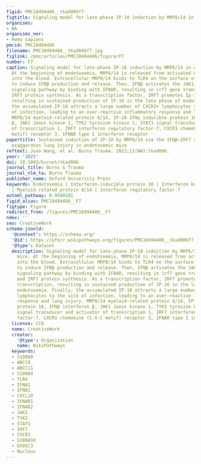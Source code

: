 ```yaml
---
figid: PMC10494486__tkad006f7
figtitle: Signaling model for late-phase IP-10 induction by MRP8/14 in endotoxic mice
organisms:
- NA
organisms_ner:
- Homo sapiens
pmcid: PMC10494486
filename: PMC10494486__tkad006f7.jpg
figlink: /pmc/articles/PMC10494486/figure/F7
number: F7
caption: Signaling model for late-phase IP-10 induction by MRP8/14 in endotoxic mice.
  At the beginning of endotoxemia, MRP8/14 is released from activated neutrophils
  into the blood. Extracellular MRP8/14 binds to TLR4 on the surface of macrophages
  to induce IFNβ production and release. Then, IFNβ activates the JAK1/TYK2-STAT1
  signaling pathway by binding with IFNAR, resulting in irf7 gene transcription and
  IRF7 protein synthesis. As a transcription factor, IRF7 promotes Ip-10 gene transcription,
  resulting in sustained production of IP-10 in the late phase of endotoxemia. Finally,
  the accumulated IP-10 attracts a large number of CXCR3+ lymphocytes to the site
  of infection, leading to an over-reactive inflammatory response and lung injury.
  MRP8/14 myeloid-related protein 8/14, IP-10 IFNγ inducible protein 10, IFNβ interferon
  β, JAK1 Janus kinase 1, TYK2 tyrosine kinase 2, STAT1 signal transducer and activator
  of transcription 1, IRF7 interferon regulatory factor-7, CXCR3 chemokine (C-X-C
  motif) receptor 3, IFNAR type I interferon receptor
papertitle: Sustained induction of IP-10 by MRP8/14 via the IFNβ–IRF7 axis in macrophages
  exaggerates lung injury in endotoxemic mice
reftext: Juan Wang, et al. Burns Trauma. 2023;11(NA):tkad006.
year: '2023'
doi: 10.1093/burnst/tkad006
journal_title: Burns & Trauma
journal_nlm_ta: Burns Trauma
publisher_name: Oxford University Press
keywords: Endotoxemia | Interferon-inducible protein 10 | Interferon beta | Macrophage
  | Myeloid-related protein 8/14 | Interferon regulatory factor-7
automl_pathway: 0.9560101
figid_alias: PMC10494486__F7
figtype: Figure
redirect_from: /figures/PMC10494486__F7
ndex: ''
seo: CreativeWork
schema-jsonld:
  '@context': https://schema.org/
  '@id': https://pfocr.wikipathways.org/figures/PMC10494486__tkad006f7.html
  '@type': Dataset
  description: Signaling model for late-phase IP-10 induction by MRP8/14 in endotoxic
    mice. At the beginning of endotoxemia, MRP8/14 is released from activated neutrophils
    into the blood. Extracellular MRP8/14 binds to TLR4 on the surface of macrophages
    to induce IFNβ production and release. Then, IFNβ activates the JAK1/TYK2-STAT1
    signaling pathway by binding with IFNAR, resulting in irf7 gene transcription
    and IRF7 protein synthesis. As a transcription factor, IRF7 promotes Ip-10 gene
    transcription, resulting in sustained production of IP-10 in the late phase of
    endotoxemia. Finally, the accumulated IP-10 attracts a large number of CXCR3+
    lymphocytes to the site of infection, leading to an over-reactive inflammatory
    response and lung injury. MRP8/14 myeloid-related protein 8/14, IP-10 IFNγ inducible
    protein 10, IFNβ interferon β, JAK1 Janus kinase 1, TYK2 tyrosine kinase 2, STAT1
    signal transducer and activator of transcription 1, IRF7 interferon regulatory
    factor-7, CXCR3 chemokine (C-X-C motif) receptor 3, IFNAR type I interferon receptor
  license: CC0
  name: CreativeWork
  creator:
    '@type': Organization
    name: WikiPathways
  keywords:
  - S100A8
  - ABCC8
  - ABCC11
  - S100A9
  - TLR4
  - IFNA1
  - IFNB1
  - CXCL10
  - IFNAR1
  - IFNAR2
  - JAK1
  - TYK2
  - STAT1
  - IRF7
  - CXCR3
  - S100A10
  - EXOSC3
  - Nucleus
---
```

